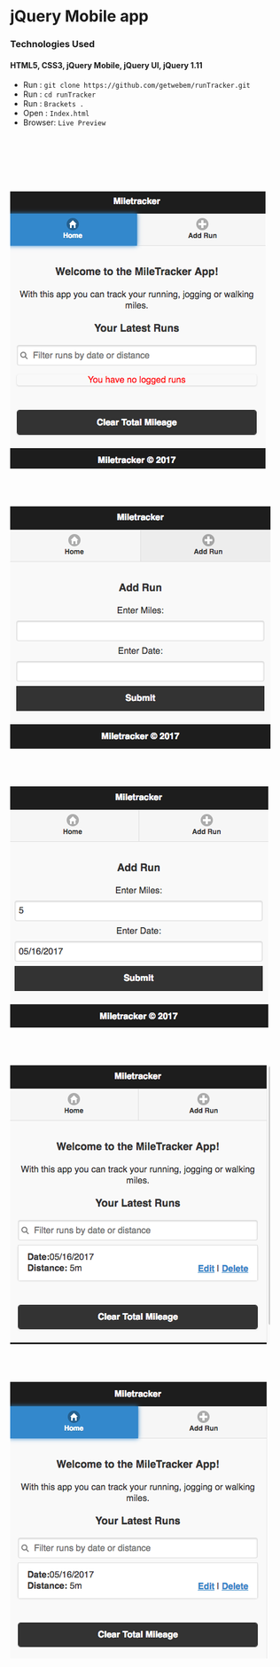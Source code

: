 # jQuery Mobile app
### Technologies Used
#### HTML5, CSS3, jQuery Mobile, jQuery UI, jQuery 1.11
 - Run  :  `git clone https://github.com/getwebem/runTracker.git`
 - Run  :  `cd runTracker`
 - Run :  `Brackets .`
 - Open :  `Index.html`
 - Browser:  `Live Preview`  

<br/><br/>
<br/><br/>
<br/><br/>
![pic1](https://raw.githubusercontent.com/getwebem/README/master/runTracker/Screen%20Shot%202017-05-30%20at%2010.42.14.png)
<br/><br/>

<br/><br/>
![pic2](https://raw.githubusercontent.com/getwebem/README/master/runTracker/Screen%20Shot%202017-05-30%20at%2010.42.20.png)
<br/><br/>

<br/><br/>
![pic3](https://raw.githubusercontent.com/getwebem/README/master/runTracker/Screen%20Shot%202017-05-30%20at%2010.43.05.png)
<br/><br/>

<br/><br/>
![pic4](https://raw.githubusercontent.com/getwebem/README/master/runTracker/Screen%20Shot%202017-05-30%20at%2010.43.13.png)
<br/><br/>

<br/><br/>
![pic5](https://raw.githubusercontent.com/getwebem/README/master/runTracker/Screen%20Shot%202017-05-30%20at%2010.43.38.png)
<br/><br/>